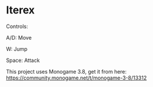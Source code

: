 # Iterex

Controls:

A/D: Move

W: Jump

Space: Attack


This project uses Monogame 3.8, get it from here: https://community.monogame.net/t/monogame-3-8/13312
